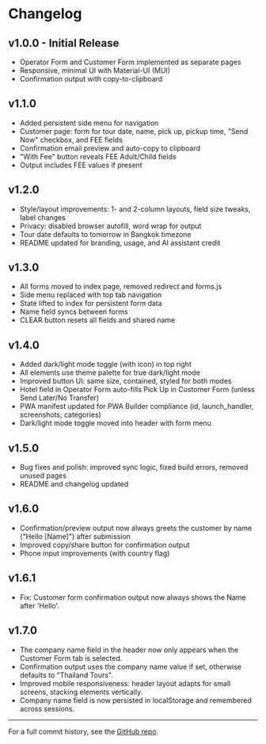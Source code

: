 # Changelog

## v1.0.0 - Initial Release
- Operator Form and Customer Form implemented as separate pages
- Responsive, minimal UI with Material-UI (MUI)
- Confirmation output with copy-to-clipboard

## v1.1.0
- Added persistent side menu for navigation
- Customer page: form for tour date, name, pick up, pickup time, "Send Now" checkbox, and FEE fields
- Confirmation email preview and auto-copy to clipboard
- "With Fee" button reveals FEE Adult/Child fields
- Output includes FEE values if present

## v1.2.0
- Style/layout improvements: 1- and 2-column layouts, field size tweaks, label changes
- Privacy: disabled browser autofill, word wrap for output
- Tour date defaults to tomorrow in Bangkok timezone
- README updated for branding, usage, and AI assistant credit

## v1.3.0
- All forms moved to index page, removed redirect and forms.js
- Side menu replaced with top tab navigation
- State lifted to index for persistent form data
- Name field syncs between forms
- CLEAR button resets all fields and shared name

## v1.4.0
- Added dark/light mode toggle (with icon) in top right
- All elements use theme palette for true dark/light mode
- Improved button UI: same size, contained, styled for both modes
- Hotel field in Operator Form auto-fills Pick Up in Customer Form (unless Send Later/No Transfer)
- PWA manifest updated for PWA Builder compliance (id, launch_handler, screenshots, categories)
- Dark/light mode toggle moved into header with form menu

## v1.5.0
- Bug fixes and polish: improved sync logic, fixed build errors, removed unused pages
- README and changelog updated

## v1.6.0
- Confirmation/preview output now always greets the customer by name ("Hello [Name]") after submission
- Improved copy/share button for confirmation output
- Phone input improvements (with country flag)

## v1.6.1
- Fix: Customer form confirmation output now always shows the Name after 'Hello'.

## v1.7.0
- The company name field in the header now only appears when the Customer Form tab is selected.
- Confirmation output uses the company name value if set, otherwise defaults to "Thailand Tours".
- Improved mobile responsiveness: header layout adapts for small screens, stacking elements vertically.
- Company name field is now persisted in localStorage and remembered across sessions.

---

For a full commit history, see the [GitHub repo](https://github.com/majidorc/text-generator/commits/main). 